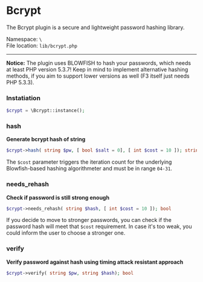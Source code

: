 # Bcrypt
The Bcrypt plugin is a secure and lightweight password hashing library.

Namespace: `\` <br/>
File location: `lib/bcrypt.php`

---

<div class="alert alert-info">
<b>Notice:</b> The plugin uses BLOWFISH to hash your passwords, which needs at least PHP version 5.3.7! Keep in mind to implement alternative hashing methods, if you aim to support lower versions as well (F3 itself just needs PHP 5.3.3).
</div>


### Instatiation

``` php
$crypt = \Bcrypt::instance();
```

### hash
**Generate bcrypt hash of string**

``` php
$crypt->hash( string $pw, [ bool $salt = 0], [ int $cost = 10 ]); string|FALSE
```

The `$cost` parameter triggers the iteration count for the underlying Blowfish-based hashing algorithmeter and must be in range `04-31`.

### needs_rehash
**Check if password is still strong enough**

``` php
$crypt->needs_rehash( string $hash, [ int $cost = 10 ]); bool
```
If you decide to move to stronger passwords, you can check if the password hash will meet that `$cost` requirement. In case it's too weak, you could inform the user to choose a stronger one.

### verify
**Verify password against hash using timing attack resistant approach**

``` php
$crypt->verify( string $pw, string $hash); bool
```

